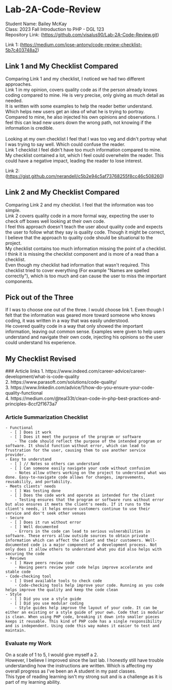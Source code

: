 # Lab-2A-Code-Review
Student Name: Bailey McKay <br>
Class: 2023 Fall Introduction to PHP - DGL 123 <br>
Repository Link: (https://github.com/visalus90/Lab-2A-Code-Review.git) <br>

Link 1: (https://medium.com/jose-antony/code-review-checklist-5b7c403748a2) <br>

<h2>Link 1 and My Checklist Compared</h2>
Comparing Link 1 and my checklist, I noticed we had two different approaches. <br>
Link 1 in my opinion, covers quality code as if the person already knows coding compared to mine. He is very precise, only giving as much detail as needed. <br>
It is written with some examples to help the reader better understand. Which helps new users get an idea of what he is trying to portray. <br>
Compared to mine, he also injected his own opinions and observations. I feel this can lead new users down the wrong path, not knowing if the information is credible. <br>
<br>
Looking at my own checklist I feel that I was too veg and didn't portray what I was trying to say well. Which could confuse the reader.<br>
Link 1 checklist I feel didn't have too much information compared to mine. My checklist contained a lot, which I feel could overwhelm the reader. This could have a negative impact, leading the reader to lose interest.<br>

Link 2: (https://gist.github.com/nerandell/c5b2e94c5af73768255f8cc46c508260) <br>

<h2>Link 2 and My Checklist Compared</h2>
Comparing Link 2 and my checklist. I feel that the information was too simple. <br>
Link 2 covers quality code in a more formal way, expecting the user to check off boxes well looking at their own code.<br>
I feel this approach doesn't teach the user about quality code and expects the user to follow what they say is quality code. Though it might be correct, I believe that the approach to quality code should be situational to the project. <br>
My checklist contains too much information missing the point of a checklist. I think it is missing the checklist component and is more of a read than a checklist.<br>
Even though my checklist had information that wasn't required. This checklist tried to cover everything (For example "Names are spelled correctly"), which is too much and can cause the user to miss the important components. <br>

<h2>Pick out of the Three</h2>
If I was to choose one out of the three. I would choose link 1. Even though I felt that the information was geared more toward someone who knows coding, it was written in a way that was easily understood. <br>
He covered quality code in a way that only showed the important information, leaving out common sense. Examples were given to help users understand and navigate their own code, injecting his opinions so the user could understand his experience.

<h2>My Checklist Revised</h2>
### Article links
1. https://www.indeed.com/career-advice/career-development/what-is-code-quality <br>
2. https://www.parasoft.com/solutions/code-quality/ <br>
3. https://www.linkedin.com/advice/1/how-do-you-ensure-your-code-quality-functional <br>
4. https://medium.com/@teal33t/clean-code-in-php-best-practices-and-principles-8ccf2f1673a7 <br>

### Article Summarization Checklist
    - Functional
      - [ ] Does it work
      - [ ] Does it meet the purpose of the program or software
        - The code should reflect the purpose of the intended program or software. It should function without error, which can lead to frustration for the user, causing them to use another service provider.
    - Easy to understand
      - [ ] // Notes so others can understand
      - [ ] Can someone easily navigate your code without confusion
        - Notes allow others working on the project to understand what was done. Easy-to-navigate code allows for changes, improvements, reusability, and portability. 
    - Meets clients' needs
      - [ ] Was testing done
      - [ ] Does the code work and operate as intended for the client
        - Testing ensures that the program or software runs without error but also ensures it meets the client's needs. If it runs to the client's needs, it helps ensure customers continue to use their service and don't seek other venues
    - Secure
      - [ ] Does it run without error
      - [ ] Well documented
        - Errors in the code can lead to serious vulnerabilities in software. These errors allow outside sources to obtain private information which can affect the client and their customers. Well-documented code is a major component of a development process. Not only does it allow others to understand what you did also helps with securing the code
    - Reviews
      - [ ] Have peers review code
        - Having peers review your code helps improve accelerate and stable code
    - Code-checking tool
      - [ ] Used available tools to check code
        - Code-checking tools help improve your code. Running as you code helps improve the quality and keep the code clean
    - Style
      - [ ] Did you use a style guide
      - [ ] Did you use modular coding
        - Style guides help improve the layout of your code. It can be either an existing or a style guide of your own. Code that is modular is clean. When using PHP code, breaking it down into smaller pieces keeps it reusable. This kind of PHP code has a single responsibility and is independent. Using code this way makes it easier to test and maintain. 

### Evaluate my Work
On a scale of 1 to 5, I would give myself a 2. <br>
However, I believe I improved since the last lab. I honestly still have trouble understanding how the instructions are written. Which is affecting my overall progress as I've been an A student in my past classes.<br>
This type of reading learning isn't my strong suit and is a challenge as it is part of my learning ability.<br>
